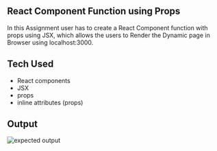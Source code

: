 ## React Component Function using Props

In this Assignment user has to create a React Component function with props using JSX, which allows the users to Render the Dynamic page in Browser using localhost:3000.

## Tech Used

- React components
- JSX
- props 
- inline attributes (props)

## Output

![expected output](outputCapture.PNG)
